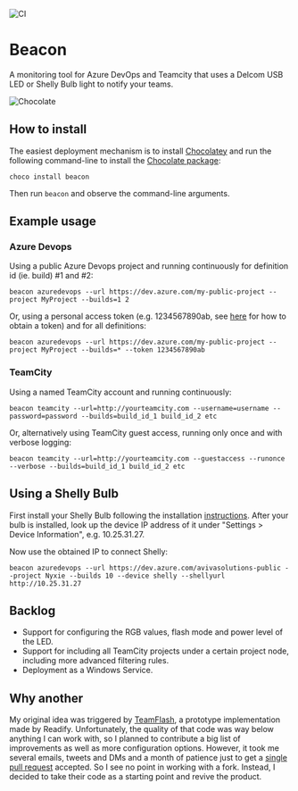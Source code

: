 <!-- markdownlint-disable MD041 -->
![CI](https://github.com/avivasolutionsnl/Beacon/workflows/CI/badge.svg?branch=master)

# Beacon

A monitoring tool for Azure DevOps and Teamcity that uses a Delcom USB LED or Shelly Bulb light to notify your teams.

![Chocolate](./Images/Screenshot.png)

## How to install

The easiest deployment mechanism is to install [Chocolatey](https://chocolatey.org/) and run the following command-line to install the [Chocolate package](https://chocolatey.org/packages/beacon):

    choco install beacon

Then run `beacon` and observe the command-line arguments.

## Example usage
### Azure Devops
Using a public Azure Devops project and running continuously for definition id (ie. build) #1 and #2:

    beacon azuredevops --url https://dev.azure.com/my-public-project --project MyProject --builds=1 2

Or, using a personal access token (e.g. 1234567890ab, see [here](https://docs.microsoft.com/en-us/azure/devops/organizations/accounts/use-personal-access-tokens-to-authenticate?view=azure-devops&tabs=preview-page) for how to obtain a token) and for all definitions:

    beacon azuredevops --url https://dev.azure.com/my-public-project --project MyProject --builds=* --token 1234567890ab

### TeamCity
Using a named TeamCity account and running continuously:

    beacon teamcity --url=http://yourteamcity.com --username=username --password=password --builds=build_id_1 build_id_2 etc

Or, alternatively using TeamCity guest access, running only once and with verbose logging:

    beacon teamcity --url=http://yourteamcity.com --guestaccess --runonce --verbose --builds=build_id_1 build_id_2 etc

## Using a Shelly Bulb
First install your Shelly Bulb following the installation [instructions](https://shelly.cloud/documents/user_guide/shelly_bulb.pdf).
After your bulb is installed, look up the device IP address of it under "Settings > Device Information", e.g. 10.25.31.27.

Now use the obtained IP to connect Shelly:

    beacon azuredevops --url https://dev.azure.com/avivasolutions-public --project Nyxie --builds 10 --device shelly --shellyurl http://10.25.31.27

## Backlog

* Support for configuring the RGB values, flash mode and power level of the LED.
* Support for including all TeamCity projects under a certain project node, including more advanced filtering rules.
* Deployment as a Windows Service.

## Why another

My original idea was triggered by [TeamFlash](https://github.com/Readify/TeamFlash), a prototype implementation made by Readify. Unfortunately, the quality of that code was way below anything I can work with, so I planned to contribute a big list of improvements as well as more configuration options. However, it took me several emails, tweets and DMs and a month of patience just to get a [single pull request](https://github.com/Readify/TeamFlash/pull/16) accepted. So I see no point in working with a fork. Instead, I decided to take their code as a starting point and revive the product.
